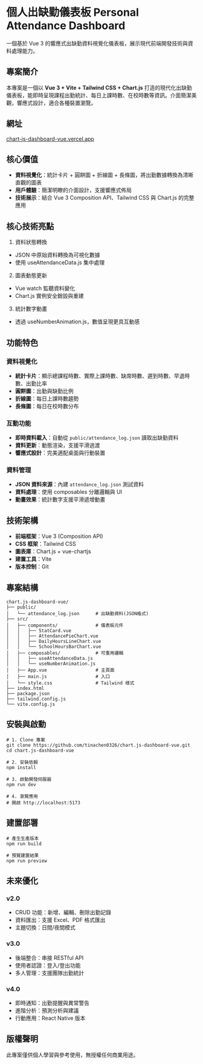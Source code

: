 # 個人出缺勤儀表板 Personal Attendance Dashboard

一個基於 Vue 3 的響應式出缺勤資料視覺化儀表板，展示現代前端開發技術與資料處理能力。

## 專案簡介

本專案是一個以 **Vue 3 + Vite + Tailwind CSS + Chart.js** 打造的現代化出缺勤儀表板，能即時呈現課程出勤統計、每日上課時數、在校時數等資訊。介面簡潔美觀，響應式設計，適合各種裝置瀏覽。

## 網址

[chart-js-dashboard-vue.vercel.app](https://chart-js-dashboard-vue.vercel.app/)

## 核心價值

- **資料視覺化**：統計卡片 + 圓餅圖 + 折線圖 + 長條圖，將出勤數據轉換為清晰直觀的圖表
- **用戶體驗**：簡潔明瞭的介面設計，支援響應式佈局
- **技術展示**：結合 Vue 3 Composition API、Tailwind CSS 與 Chart.js 的完整應用

## 核心技術亮點

1. 資料狀態轉換

- JSON 中原始資料轉換為可視化數據
- 使用 useAttendanceData.js 集中處理

2. 圖表動態更新

- Vue watch 監聽資料變化
- Chart.js 實例安全銷毀與重建

3. 統計數字動畫

- 透過 useNumberAnimation.js，數值呈現更具互動感

## 功能特色

### 資料視覺化

- **統計卡片**：顯示總課程時數、實際上課時數、缺席時數、遲到時數、早退時數、出勤比率
- **圓餅圖**：出勤與缺勤比例
- **折線圖**：每日上課時數趨勢
- **長條圖**：每日在校時數分布

### 互動功能

- **即時資料載入**：自動從 `public/attendance_log.json` 讀取出缺勤資料
- **資料更新**：動態渲染，支援平滑過渡
- **響應式設計**：完美適配桌面與行動裝置

### 資料管理

- **JSON 資料來源**：內建 `attendance_log.json` 測試資料
- **資料處理**：使用 composables 分離邏輯與 UI
- **動畫效果**：統計數字支援平滑遞增動畫

## 技術架構

- **前端框架**：Vue 3 (Composition API)
- **CSS 框架**：Tailwind CSS
- **圖表庫**：Chart.js + vue-chartjs
- **建置工具**：Vite
- **版本控制**：Git

## 專案結構

```
chart.js-dashboard-vue/
├── public/
│   └── attendance_log.json      # 出缺勤資料(JSON格式)
├── src/
│   ├── components/              # 儀表板元件
│   │   ├── StatCard.vue
│   │   ├── AttendancePieChart.vue
│   │   ├── DailyHoursLineChart.vue
│   │   └── SchoolHoursBarChart.vue
│   ├── composables/             # 可重用邏輯
│   │   ├── useAttendanceData.js
│   │   └── useNumberAnimation.js
│   ├── App.vue                  # 主頁面
│   ├── main.js                  # 入口
│   └── style.css                # Tailwind 樣式
├── index.html
├── package.json
├── tailwind.config.js
└── vite.config.js
```

## 安裝與啟動

```
# 1. Clone 專案
git clone https://github.com/tinachen0326/chart.js-dashboard-vue.git
cd chart.js-dashboard-vue

# 2. 安裝依賴
npm install

# 3. 啟動開發伺服器
npm run dev

# 4. 瀏覽應用
# 開啟 http://localhost:5173
```

## 建置部署

```
# 產生生產版本
npm run build

# 預覽建置結果
npm run preview
```

## 未來優化

### v2.0

- CRUD 功能：新增、編輯、刪除出勤記錄
- 資料匯出：支援 Excel、PDF 格式匯出
- 主題切換：日間/夜間模式

### v3.0

- 後端整合：串接 RESTful API
- 使用者認證：登入/登出功能
- 多人管理：支援團隊出勤統計

### v4.0

- 即時通知：出勤提醒與異常警告
- 進階分析：預測分析與建議
- 行動應用：React Native 版本

## 版權聲明

此專案僅供個人學習與參考使用，無授權任何商業用途。 
